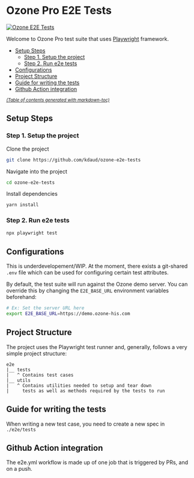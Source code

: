 # Ozone Pro E2E Tests

[![Ozone E2E Tests](https://github.com/kdaud/ozone-e2e-tests/actions/workflows/e2e.yml/badge.svg)](https://github.com/kdaud/ozone-e2e-tests/actions/workflows/e2e.yml)

Welcome to Ozone Pro test suite that uses [Playwright](https://playwright.dev)
framework. 

- [Setup Steps](#setup-steps)
  * [Step 1. Setup the project](#step-1-setup-the-project)
  * [Step 2. Run e2e tests](#step-2-run-the-smoke-tests)
- [Configurations](#configurations)
- [Project Structure](#project-structure)
- [Guide for writing the tests](#guide-for-writing-the-tests)
- [Github Action integration](#github-action-integration)

<small><i><a href='http://ecotrust-canada.github.io/markdown-toc/'>(Table of contents generated with markdown-toc)</a></i></small>

## Setup Steps

### Step 1. Setup the project

Clone the project

```sh
git clone https://github.com/kdaud/ozone-e2e-tests
```
Navigate into the project

```sh
cd ozone-e2e-tests
```

Install dependencies
```sh
yarn install
```

### Step 2. Run e2e tests

```sh
npx playwright test
```
## Configurations

This is underdevelopement/WIP. At the moment, there exists a git-shared
`.env` file which can be used for configuring certain test attributes.

By default, the test suite will run against the Ozone demo server.
You can override this by changing the `E2E_BASE_URL` environment variables beforehand:

```sh
# Ex: Set the server URL here
export E2E_BASE_URL=https://demo.ozone-his.com
```

## Project Structure 
The project uses the Playwright test runner and,
generally, follows a very simple project structure:

```
e2e
|__ tests
|   ^ Contains test cases
|__ utils
|   ^ Contains utilities needed to setup and tear down 
|     tests as well as methods required by the tests to run
```

## Guide for writing the tests

When writing a new test case, you need to create a new spec in `./e2e/tests`

## Github Action integration
The e2e.yml workflow is made up of one job that is triggered by PRs, and on a push.
